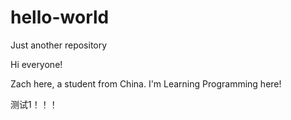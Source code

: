 # hello-world
Just another repository

Hi everyone!

Zach here, a student from China. I'm Learning Programming here!

测试1！！！
